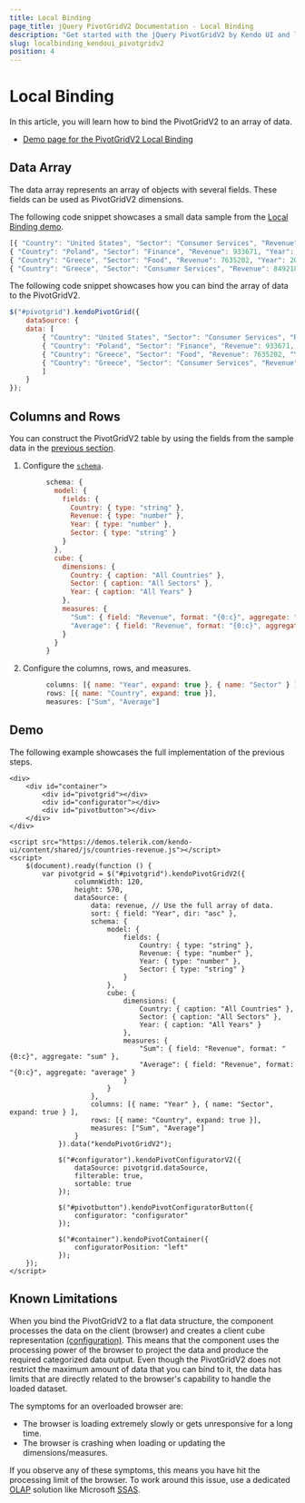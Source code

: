 ```yaml
---
title: Local Binding
page_title: jQuery PivotGridV2 Documentation - Local Binding
description: "Get started with the jQuery PivotGridV2 by Kendo UI and learn how to bind it to a local array of data."
slug: localbinding_kendoui_pivotgridv2
position: 4
---
```


# Local Binding

In this article, you will learn how to bind the PivotGridV2 to an array of data.

* [Demo page for the PivotGridV2 Local Binding](https://demos.telerik.com/kendo-ui/pivotgridv2/local-flat-data-binding)

## Data Array

The data array represents an array of objects with several fields. These fields can be used as PivotGridV2 dimensions.

The following code snippet showcases a small data sample from the [Local Binding demo](https://demos.telerik.com/kendo-ui/pivotgridv2/local-flat-data-binding).

```javascript
[{ "Country": "United States", "Sector": "Consumer Services", "Revenue": 5572312, "Year": 2015 },
{ "Country": "Poland", "Sector": "Finance", "Revenue": 933671, "Year": 2020 },
{ "Country": "Greece", "Sector": "Food", "Revenue": 7635202, "Year": 2019 },
{ "Country": "Greece", "Sector": "Consumer Services", "Revenue": 8492182, "Year": 2015 }]
```

The following code snippet showcases how you can bind the array of data to the PivotGridV2.

```javascript
$("#pivotgrid").kendoPivotGrid({
    dataSource: {
    data: [
        { "Country": "United States", "Sector": "Consumer Services", "Revenue": 5572312, "Year": 2015 },
        { "Country": "Poland", "Sector": "Finance", "Revenue": 933671, "Year": 2020 },
        { "Country": "Greece", "Sector": "Food", "Revenue": 7635202, "Year": 2019 },
        { "Country": "Greece", "Sector": "Consumer Services", "Revenue": 8492182, "Year": 2015 }
        ]
    }
});
```

## Columns and Rows

You can construct the PivotGridV2 table by using the fields from the sample data in the [previous section](#data-array).

   1. Configure the [`schema`](/api/javascript/data/pivotdatasource/configuration/schema#schemacube).

   ```javascript
            schema: {
              model: {
                fields: {
                  Country: { type: "string" },
                  Revenue: { type: "number" },
                  Year: { type: "number" },
                  Sector: { type: "string" }
                }
              },
              cube: {
                dimensions: {
                  Country: { caption: "All Countries" },
                  Sector: { caption: "All Sectors" },
                  Year: { caption: "All Years" }
                },
                measures: {
                  "Sum": { field: "Revenue", format: "{0:c}", aggregate: "sum" },
                  "Average": { field: "Revenue", format: "{0:c}", aggregate: "average" }
                }
              }
            }
   ```

   2. Configure the columns, rows, and measures.

   ```javascript
            columns: [{ name: "Year", expand: true }, { name: "Sector" } ],
            rows: [{ name: "Country", expand: true }],
            measures: ["Sum", "Average"]
   ```

## Demo

The following example showcases the full implementation of the previous steps.

```dojo
<div>
    <div id="container">
        <div id="pivotgrid"></div>
        <div id="configurator"></div>
        <div id="pivotbutton"></div>
    </div>
</div>

<script src="https://demos.telerik.com/kendo-ui/content/shared/js/countries-revenue.js"></script>
<script>
    $(document).ready(function () {
        var pivotgrid = $("#pivotgrid").kendoPivotGridV2({
                columnWidth: 120,
                height: 570,
                dataSource: {
                    data: revenue, // Use the full array of data.
                    sort: { field: "Year", dir: "asc" },
                    schema: {
                        model: {
                            fields: {
                                Country: { type: "string" },
                                Revenue: { type: "number" },
                                Year: { type: "number" },
                                Sector: { type: "string" }
                            }
                        },
                        cube: {
                            dimensions: {
                                Country: { caption: "All Countries" },
                                Sector: { caption: "All Sectors" },
                                Year: { caption: "All Years" }
                            },
                            measures: {
                                "Sum": { field: "Revenue", format: "{0:c}", aggregate: "sum" },
                                "Average": { field: "Revenue", format: "{0:c}", aggregate: "average" }
                            }
                        }
                    },
                    columns: [{ name: "Year" }, { name: "Sector", expand: true } ],
                    rows: [{ name: "Country", expand: true }],
                    measures: ["Sum", "Average"]
                }
            }).data("kendoPivotGridV2");

            $("#configurator").kendoPivotConfiguratorV2({
                dataSource: pivotgrid.dataSource,
                filterable: true,
                sortable: true
            });

            $("#pivotbutton").kendoPivotConfiguratorButton({
                configurator: "configurator"
            });

            $("#container").kendoPivotContainer({
                configuratorPosition: "left"
            });
    });
</script>
```

## Known Limitations

When you bind the PivotGridV2 to a flat data structure, the component processes the data on the client (browser) and creates a client cube representation [(configuration)](/api/javascript/data/pivotdatasource/configuration/schema#schemacube). This means that the component uses the processing power of the browser to project the data and produce the required categorized data output. Even though the PivotGridV2 does not restrict the maximum amount of data that you can bind to it, the data has limits that are directly related to the browser's capability to handle the loaded dataset.

The symptoms for an overloaded browser are:
- The browser is loading extremely slowly or gets unresponsive for a long time.
- The browser is crashing when loading or updating the dimensions/measures.

If you observe any of these symptoms, this means you have hit the processing limit of the browser. To work around this issue, use a dedicated [OLAP](https://en.wikipedia.org/wiki/Online_analytical_processing) solution like Microsoft [SSAS](https://technet.microsoft.com/en-us/library/ms175609(v=sql.90).aspx).
